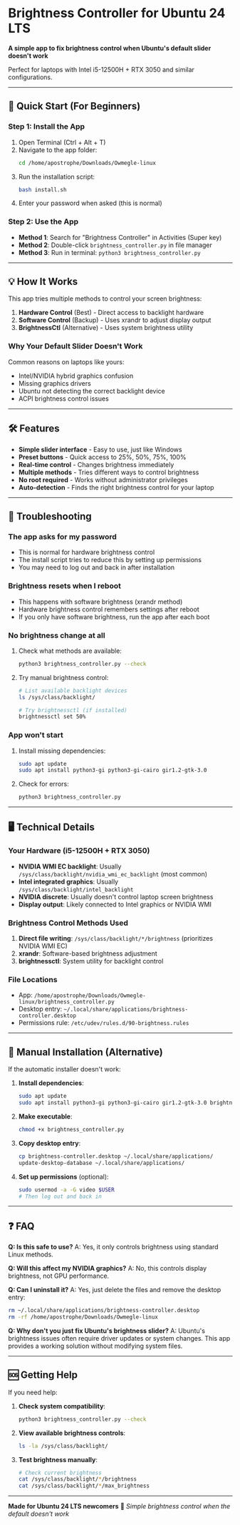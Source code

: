 # Brightness Controller for Ubuntu 24 LTS

**A simple app to fix brightness control when Ubuntu's default slider doesn't work**

Perfect for laptops with Intel i5-12500H + RTX 3050 and similar configurations.

---

## 🚀 Quick Start (For Beginners)

### Step 1: Install the App
1. Open Terminal (Ctrl + Alt + T)
2. Navigate to the app folder:
   ```bash
   cd /home/apostrophe/Downloads/Owmegle-linux
   ```
3. Run the installation script:
   ```bash
   bash install.sh
   ```
4. Enter your password when asked (this is normal)

### Step 2: Use the App
- **Method 1**: Search for "Brightness Controller" in Activities (Super key)
- **Method 2**: Double-click `brightness_controller.py` in file manager
- **Method 3**: Run in terminal: `python3 brightness_controller.py`

---

## 💡 How It Works

This app tries multiple methods to control your screen brightness:

1. **Hardware Control** (Best) - Direct access to backlight hardware
2. **Software Control** (Backup) - Uses xrandr to adjust display output
3. **BrightnessCtl** (Alternative) - Uses system brightness utility

### Why Your Default Slider Doesn't Work
Common reasons on laptops like yours:
- Intel/NVIDIA hybrid graphics confusion
- Missing graphics drivers
- Ubuntu not detecting the correct backlight device
- ACPI brightness control issues

---

## 🛠️ Features

- **Simple slider interface** - Easy to use, just like Windows
- **Preset buttons** - Quick access to 25%, 50%, 75%, 100%
- **Real-time control** - Changes brightness immediately
- **Multiple methods** - Tries different ways to control brightness
- **No root required** - Works without administrator privileges
- **Auto-detection** - Finds the right brightness control for your laptop

---

## 🔧 Troubleshooting

### The app asks for my password
- This is normal for hardware brightness control
- The install script tries to reduce this by setting up permissions
- You may need to log out and back in after installation

### Brightness resets when I reboot
- This happens with software brightness (xrandr method)
- Hardware brightness control remembers settings after reboot
- If you only have software brightness, run the app after each boot

### No brightness change at all
1. Check what methods are available:
   ```bash
   python3 brightness_controller.py --check
   ```
2. Try manual brightness control:
   ```bash
   # List available backlight devices
   ls /sys/class/backlight/
   
   # Try brightnessctl (if installed)
   brightnessctl set 50%
   ```

### App won't start
1. Install missing dependencies:
   ```bash
   sudo apt update
   sudo apt install python3-gi python3-gi-cairo gir1.2-gtk-3.0
   ```

2. Check for errors:
   ```bash
   python3 brightness_controller.py
   ```

---

## 🖥️ Technical Details

### Your Hardware (i5-12500H + RTX 3050)
- **NVIDIA WMI EC backlight**: Usually `/sys/class/backlight/nvidia_wmi_ec_backlight` (most common)
- **Intel integrated graphics**: Usually `/sys/class/backlight/intel_backlight`
- **NVIDIA discrete**: Usually doesn't control laptop screen brightness
- **Display output**: Likely connected to Intel graphics or NVIDIA WMI

### Brightness Control Methods Used
1. **Direct file writing**: `/sys/class/backlight/*/brightness` (prioritizes NVIDIA WMI EC)
2. **xrandr**: Software-based brightness adjustment
3. **brightnessctl**: System utility for backlight control

### File Locations
- App: `/home/apostrophe/Downloads/Owmegle-linux/brightness_controller.py`
- Desktop entry: `~/.local/share/applications/brightness-controller.desktop`
- Permissions rule: `/etc/udev/rules.d/90-brightness.rules`

---

## 📝 Manual Installation (Alternative)

If the automatic installer doesn't work:

1. **Install dependencies**:
   ```bash
   sudo apt update
   sudo apt install python3-gi python3-gi-cairo gir1.2-gtk-3.0 brightnessctl
   ```

2. **Make executable**:
   ```bash
   chmod +x brightness_controller.py
   ```

3. **Copy desktop entry**:
   ```bash
   cp brightness-controller.desktop ~/.local/share/applications/
   update-desktop-database ~/.local/share/applications/
   ```

4. **Set up permissions** (optional):
   ```bash
   sudo usermod -a -G video $USER
   # Then log out and back in
   ```

---

## ❓ FAQ

**Q: Is this safe to use?**
A: Yes, it only controls brightness using standard Linux methods.

**Q: Will this affect my NVIDIA graphics?**
A: No, this controls display brightness, not GPU performance.

**Q: Can I uninstall it?**
A: Yes, just delete the files and remove the desktop entry:
```bash
rm ~/.local/share/applications/brightness-controller.desktop
rm -rf /home/apostrophe/Downloads/Owmegle-linux
```

**Q: Why don't you just fix Ubuntu's brightness slider?**
A: Ubuntu's brightness issues often require driver updates or system changes. This app provides a working solution without modifying system files.

---

## 🆘 Getting Help

If you need help:

1. **Check system compatibility**:
   ```bash
   python3 brightness_controller.py --check
   ```

2. **View available brightness controls**:
   ```bash
   ls -la /sys/class/backlight/
   ```

3. **Test brightness manually**:
   ```bash
   # Check current brightness
   cat /sys/class/backlight/*/brightness
   cat /sys/class/backlight/*/max_brightness
   ```

---

**Made for Ubuntu 24 LTS newcomers** 🐧
*Simple brightness control when the default doesn't work*